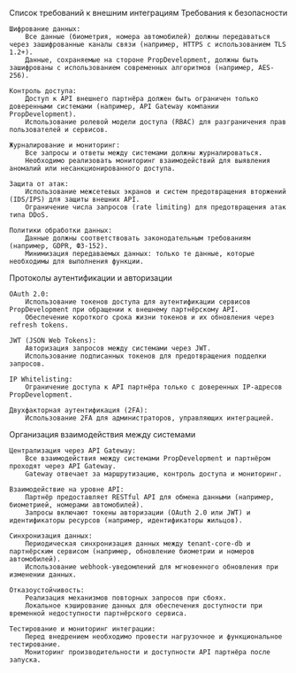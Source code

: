 Список требований к внешним интеграциям
Требования к безопасности

    Шифрование данных:
        Все данные (биометрия, номера автомобилей) должны передаваться через зашифрованные каналы связи (например, HTTPS с использованием TLS 1.2+).
        Данные, сохраняемые на стороне PropDevelopment, должны быть зашифрованы с использованием современных алгоритмов (например, AES-256).

    Контроль доступа:
        Доступ к API внешнего партнёра должен быть ограничен только доверенными системами (например, API Gateway компании PropDevelopment).
        Использование ролевой модели доступа (RBAC) для разграничения прав пользователей и сервисов.

    Журналирование и мониторинг:
        Все запросы и ответы между системами должны журналироваться.
        Необходимо реализовать мониторинг взаимодействий для выявления аномалий или несанкционированного доступа.

    Защита от атак:
        Использование межсетевых экранов и систем предотвращения вторжений (IDS/IPS) для защиты внешних API.
        Ограничение числа запросов (rate limiting) для предотвращения атак типа DDoS.

    Политики обработки данных:
        Данные должны соответствовать законодательным требованиям (например, GDPR, ФЗ-152).
        Минимизация передаваемых данных: только те данные, которые необходимы для выполнения функции.

Протоколы аутентификации и авторизации

    OAuth 2.0:
        Использование токенов доступа для аутентификации сервисов PropDevelopment при обращении к внешнему партнёрскому API.
        Обеспечение короткого срока жизни токенов и их обновления через refresh tokens.

    JWT (JSON Web Tokens):
        Авторизация запросов между системами через JWT.
        Использование подписанных токенов для предотвращения подделки запросов.

    IP Whitelisting:
        Ограничение доступа к API партнёра только с доверенных IP-адресов PropDevelopment.

    Двухфакторная аутентификация (2FA):
        Использование 2FA для администраторов, управляющих интеграцией.

Организация взаимодействия между системами

    Централизация через API Gateway:
        Все взаимодействия между системами PropDevelopment и партнёром проходят через API Gateway.
        Gateway отвечает за маршрутизацию, контроль доступа и мониторинг.

    Взаимодействие на уровне API:
        Партнёр предоставляет RESTful API для обмена данными (например, биометрией, номерами автомобилей).
        Запросы включают токены авторизации (OAuth 2.0 или JWT) и идентификаторы ресурсов (например, идентификаторы жильцов).

    Синхронизация данных:
        Периодическая синхронизация данных между tenant-core-db и партнёрским сервисом (например, обновление биометрии и номеров автомобилей).
        Использование webhook-уведомлений для мгновенного обновления при изменении данных.

    Отказоустойчивость:
        Реализация механизмов повторных запросов при сбоях.
        Локальное кэширование данных для обеспечения доступности при временной недоступности партнёрского сервиса.

    Тестирование и мониторинг интеграции:
        Перед внедрением необходимо провести нагрузочное и функциональное тестирование.
        Мониторинг производительности и доступности API партнёра после запуска.


